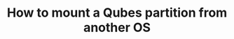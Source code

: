 ---
lang: en
layout: doc
permalink: /doc/mount-from-other-os/
redirect_from:
- /en/doc/mount-from-other-os/
- /doc/MountFromOtherOs/
- /wiki/MountFromOtherOs/
redirect_to: https://qubes-doc-rst.readthedocs.io/en/latest/user/advanced-topics/mount-from-other-os.html
ref: 175
title: How to mount a Qubes partition from another OS
---